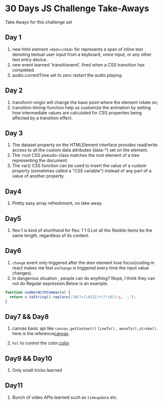 # 30 Days JS Challenge Take-Aways

Take Aways for this challenge set

## Day 1

1. new html element `<kbd></kbd>` for represents a span of inline text denoting textual user input from a keyboard, voice input, or any other text entry device.
2. new event learned 'transitionend', fired when a CSS transition has completed.
3. audio.currentTime set to zero restart the audio playing.

## Day 2

1. transform-origin will change the base point where the element rotate on;
2. transition-timing-function help us customize the animation by setting how intermediate values are calculated for CSS properties being affected by a transition effect.

## Day 3

1. The dataset property on the HTMLElement interface provides read/write access to all the custom data attributes (data-\*) set on the element.
2. The :root CSS pseudo-class matches the root element of a tree representing the document.
3. The var() CSS function can be used to insert the value of a custom property (sometimes called a "CSS variable") instead of any part of a value of another property.

## Day4

1. Pretty easy array refreshment, no take away.

## Day5

1. flex:1 is kind of shorthand for flex: 1 1 0.Let all the flexible items be the same length, regardless of its content.

## Day6

1. `change` event only triggered after the dom element lose focus(coding in react makes me feel `onChange` is triggered every time the input value changes).
2. In dangerous situation , people can do anything? Nope, I think they can not do Regular expression.Below is an example.

```javascript
function numberWithCommas(x) {
  return x.toString().replace(/\B(?=(\d{3})+(?!\d))/g, ',');
}
```

## Day7 && Day8

1. canvas basic api like `canvas.getContext()` `lineTo(), moveTo(),stroke()`. here is the reference[canvas](https://developer.mozilla.org/en-US/docs/Web/API/Canvas_API).

2. `hsl` to control the color.[color](https://developer.mozilla.org/en-US/docs/Web/CSS/color_value)

## Day9 && Day10

1. Only small tricks learned

## Day11

1.  Bunch of video APIs learned such as `timeupdate` etc.

